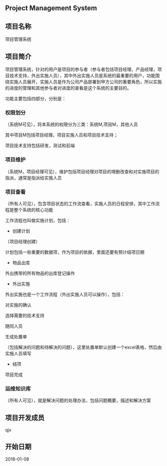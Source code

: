 ## Project Management System

## 项目名称

项目管理系统
	
## 项目简介

项目管理系统，针对的用户是项目的参与者（参与者包括项目经理，产品经理，项目技术支持，外出实施人员），其中外出实施人员是系统的最重要的用户，功能围绕实施人员展开，实施人员是作为公司产品部署到甲方公司的重要角色，所以实施的进度的管理和其他参与者对进度的查看是这个系统的主要目的。
	
功能主要包括四部分，分别是：
	
### 权限划分

（系统M可见），将本系统的权限分为三类：系统M,项目M，其他人员

其中项目M包括项目经理，项目实施人员和项目技术支持；

项目技术支持包括研发，测试和前端

### 项目维护

（系统M，项目经理可见），维护包括项目经理对项目的增删改查和对实施项目的指派，通常是指派给实施人员

### 项目查看

（所有人可见），包含项目状态的工作流查看，实施人员的日程安排，其中工作流程是整个系统的核心功能

工作流程也叫做实施计划，包括：

- 创建计划

（项目经理创建）
		
计划包括一些重要的数据项，作为项目的依据，里面还要有预计结项日期

- 物品出库

外出携带的所有物品的出库登记操作

- 外出实施

外出实施也是一个工作流程（外出实施人员可以操作），包括：

对实施的确认

选择需要的技术支持

随同人员

生成处置单

（包括解决的问题和待解决的问题），这里处置单默认创建一个excel表格，然后由实施人员填写

- 结项

项目完成

### 运维知识库

（所有人可见），就是解决问题的处理办法，包括问题概要，描述和解决方案

## 项目开发成员

qjx

## 开始日期

2018-01-08
